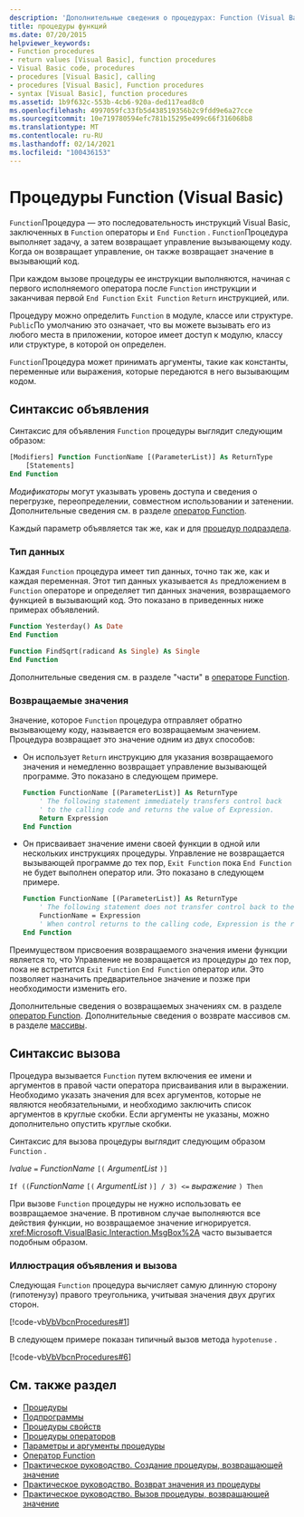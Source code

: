 ```yaml
---
description: 'Дополнительные сведения о процедурах: Function (Visual Basic)'
title: процедуры функций
ms.date: 07/20/2015
helpviewer_keywords:
- Function procedures
- return values [Visual Basic], function procedures
- Visual Basic code, procedures
- procedures [Visual Basic], calling
- procedures [Visual Basic], Function procedures
- syntax [Visual Basic], function procedures
ms.assetid: 1b9f632c-553b-4cb6-920a-ded117ead8c0
ms.openlocfilehash: 4997059fc33fb5d438519356b2c9fdd9e6a27cce
ms.sourcegitcommit: 10e719780594efc781b15295e499c66f316068b8
ms.translationtype: MT
ms.contentlocale: ru-RU
ms.lasthandoff: 02/14/2021
ms.locfileid: "100436153"
---
```

# <a name="function-procedures-visual-basic"></a>Процедуры Function (Visual Basic)

`Function`Процедура — это последовательность инструкций Visual Basic, заключенных в `Function` операторы и `End Function` . `Function`Процедура выполняет задачу, а затем возвращает управление вызывающему коду. Когда он возвращает управление, он также возвращает значение в вызывающий код.

При каждом вызове процедуры ее инструкции выполняются, начиная с первого исполняемого оператора после `Function` инструкции и заканчивая первой `End Function` `Exit Function` `Return` инструкцией, или.

Процедуру можно определить `Function` в модуле, классе или структуре. `Public`По умолчанию это означает, что вы можете вызывать его из любого места в приложении, которое имеет доступ к модулю, классу или структуре, в которой он определен.

`Function`Процедура может принимать аргументы, такие как константы, переменные или выражения, которые передаются в него вызывающим кодом.

## <a name="declaration-syntax"></a>Синтаксис объявления

Синтаксис для объявления `Function` процедуры выглядит следующим образом:

```vb
[Modifiers] Function FunctionName [(ParameterList)] As ReturnType
    [Statements]
End Function
```

*Модификаторы* могут указывать уровень доступа и сведения о перегрузке, переопределении, совместном использовании и затенении. Дополнительные сведения см. в разделе [оператор Function](../../../language-reference/statements/function-statement.md).

Каждый параметр объявляется так же, как и для [процедур подраздела](./sub-procedures.md).

### <a name="data-type"></a>Тип данных

Каждая `Function` процедура имеет тип данных, точно так же, как и каждая переменная. Этот тип данных указывается `As` предложением в `Function` операторе и определяет тип данных значения, возвращаемого функцией в вызывающий код. Это показано в приведенных ниже примерах объявлений.

```vb
Function Yesterday() As Date
End Function

Function FindSqrt(radicand As Single) As Single
End Function
```

Дополнительные сведения см. в разделе "части" в [операторе Function](../../../language-reference/statements/function-statement.md).

### <a name="returning-values"></a>Возвращаемые значения

Значение, которое `Function` процедура отправляет обратно вызывающему коду, называется его возвращаемым значением. Процедура возвращает это значение одним из двух способов:

- Он использует `Return` инструкцию для указания возвращаемого значения и немедленно возвращает управление вызывающей программе. Это показано в следующем примере.

  ```vb
  Function FunctionName [(ParameterList)] As ReturnType
      ' The following statement immediately transfers control back
      ' to the calling code and returns the value of Expression.
      Return Expression
  End Function
  ```

- Он присваивает значение имени своей функции в одной или нескольких инструкциях процедуры. Управление не возвращается вызывающей программе до тех пор, `Exit Function` пока `End Function` не будет выполнен оператор или. Это показано в следующем примере.

  ```vb
  Function FunctionName [(ParameterList)] As ReturnType
      ' The following statement does not transfer control back to the calling code.
      FunctionName = Expression
      ' When control returns to the calling code, Expression is the return value.
  End Function
  ```

Преимуществом присвоения возвращаемого значения имени функции является то, что Управление не возвращается из процедуры до тех пор, пока не встретится `Exit Function` `End Function` оператор или. Это позволяет назначить предварительное значение и позже при необходимости изменить его.

Дополнительные сведения о возвращаемых значениях см. в разделе [оператор Function](../../../language-reference/statements/function-statement.md). Дополнительные сведения о возврате массивов см. в разделе [массивы](../arrays/index.md).

## <a name="calling-syntax"></a>Синтаксис вызова

Процедура вызывается `Function` путем включения ее имени и аргументов в правой части оператора присваивания или в выражении. Необходимо указать значения для всех аргументов, которые не являются необязательными, и необходимо заключить список аргументов в круглые скобки. Если аргументы не указаны, можно дополнительно опустить круглые скобки.

Синтаксис для вызова процедуры выглядит следующим образом `Function` .

*lvalue* `=` *FunctionName* `[(` *ArgumentList*    `)]`

`If ((`*FunctionName* `[(` *ArgumentList* `)] / 3) <=` *выражение*  `) Then`

При вызове `Function` процедуры не нужно использовать ее возвращаемое значение. В противном случае выполняются все действия функции, но возвращаемое значение игнорируется. <xref:Microsoft.VisualBasic.Interaction.MsgBox%2A> часто вызывается подобным образом.

### <a name="illustration-of-declaration-and-call"></a>Иллюстрация объявления и вызова

Следующая `Function` процедура вычисляет самую длинную сторону (гипотенузу) правого треугольника, учитывая значения двух других сторон.

[!code-vb[VbVbcnProcedures#1](~/samples/snippets/visualbasic/VS_Snippets_VBCSharp/VbVbcnProcedures/VB/Class1.vb#1)]

В следующем примере показан типичный вызов метода `hypotenuse` .

[!code-vb[VbVbcnProcedures#6](~/samples/snippets/visualbasic/VS_Snippets_VBCSharp/VbVbcnProcedures/VB/Class1.vb#6)]

## <a name="see-also"></a>См. также раздел

- [Процедуры](./index.md)
- [Подпрограммы](./sub-procedures.md)
- [Процедуры свойств](./property-procedures.md)
- [Процедуры операторов](./operator-procedures.md)
- [Параметры и аргументы процедуры](./procedure-parameters-and-arguments.md)
- [Оператор Function](../../../language-reference/statements/function-statement.md)
- [Практическое руководство. Создание процедуры, возвращающей значение](./how-to-create-a-procedure-that-returns-a-value.md)
- [Практическое руководство. Возврат значения из процедуры](./how-to-return-a-value-from-a-procedure.md)
- [Практическое руководство. Вызов процедуры, возвращающей значение](./how-to-call-a-procedure-that-returns-a-value.md)
